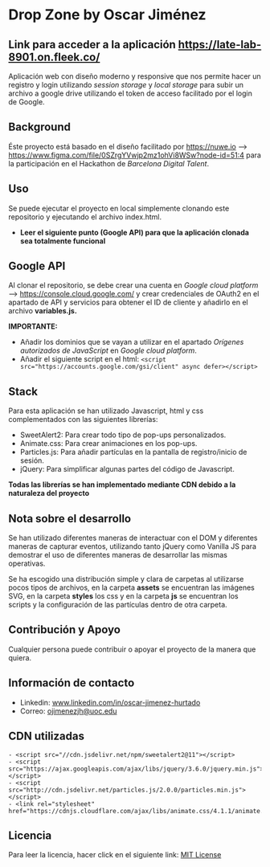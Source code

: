 # Drop Zone by Oscar Jiménez
## Link para acceder a la aplicación https://late-lab-8901.on.fleek.co/

Aplicación web con diseño moderno y responsive que nos permite hacer un registro y login utilizando *session storage* y *local storage* para subir un archivo a google drive utilizando el token de acceso facilitado por el login de Google.

## Background
Éste proyecto está basado en el diseño facilitado por https://nuwe.io --> https://www.figma.com/file/0SZrgYVwjp2mz1ohVi8WSw?node-id=51:4 para la participación en el Hackathon de *Barcelona Digital Talent*.

## Uso
Se puede ejecutar el proyecto en local simplemente clonando este repositorio y ejecutando el archivo index.html.  
- **Leer el siguiente punto (Google API) para que la aplicación clonada sea totalmente funcional**

## Google API
Al clonar el repositorio, se debe crear una cuenta en *Google cloud platform* --> https://console.cloud.google.com/ y crear credenciales de OAuth2 en el apartado de API y servicios para obtener el ID de cliente y añadirlo en el archivo **variables.js.**

**IMPORTANTE:**
- Añadir los dominios que se vayan a utilizar en el apartado *Orígenes autorizados de JavaScript* en *Google cloud platform*. 
- Añadir el siguiente script en el html: `<script src="https://accounts.google.com/gsi/client" async defer></script>`

## Stack
Para esta aplicación se han utilizado Javascript, html y css complementados con las siguientes librerías:
- SweetAlert2: Para crear todo tipo de pop-ups personalizados.
- Animate.css: Para crear animaciones en los pop-ups.
- Particles.js: Para añadir partículas en la pantalla de registro/inicio de sesión.
- jQuery: Para simplificar algunas partes del código de Javascript.

**Todas las librerías se han implementado mediante CDN debido a la naturaleza del proyecto**

## Nota sobre el desarrollo
Se han utilizado diferentes maneras de interactuar con el DOM y diferentes maneras de capturar eventos, utilizando tanto jQuery como Vanilla JS para demostrar el uso de diferentes maneras de desarrollar las mismas operativas.

Se ha escogido una distribución simple y clara de carpetas al utilizarse pocos tipos de archivos, en la carpeta **assets** se encuentran las imágenes SVG, en la carpeta **styles** los css y en la carpeta **js** se encuentran los scripts y la configuración de las partículas dentro de otra carpeta.

## Contribución y Apoyo
Cualquier persona puede contribuir o apoyar el proyecto de la manera que quiera.

## Información de contacto
- Linkedin: www.linkedin.com/in/oscar-jimenez-hurtado
- Correo: <ojimenezjh@uoc.edu>

## CDN utilizadas
```
- <script src="//cdn.jsdelivr.net/npm/sweetalert2@11"></script>
- <script src="https://ajax.googleapis.com/ajax/libs/jquery/3.6.0/jquery.min.js"></script>
- <script src="http://cdn.jsdelivr.net/particles.js/2.0.0/particles.min.js"></script>
- <link rel="stylesheet" href="https://cdnjs.cloudflare.com/ajax/libs/animate.css/4.1.1/animate.min.css"/>
```

## Licencia
Para leer la licencia, hacer click en el siguiente link:
[MIT License](https://github.com/ojimenezjh/Hackaton-Creu-Roja-DropZone/blob/main/LICENSE)
